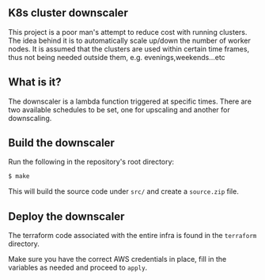 K8s cluster downscaler
----------------------

This project is a poor man's attempt to reduce cost with running clusters. The idea behind it is to automatically scale up/down the number of worker nodes.
It is assumed that the clusters are used within certain time frames, thus not being needed outside them, e.g. evenings,weekends...etc

## What is it?

The downscaler is a lambda function triggered at specific times. There are two available schedules to be set, one for upscaling and another for downscaling.

## Build the downscaler

Run the following in the repository's root directory:

```sh
$ make
```

This will build the source code under ``src/`` and create a ``source.zip`` file.

## Deploy the downscaler

The terraform code associated with the entire infra is found in the ``terraform`` directory.

Make sure you have the correct AWS credentials in place, fill in the variables as needed and proceed to ``apply``.
